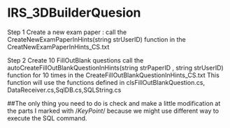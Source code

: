 # IRS_3DBuilderQuesion

Step 1 
Create a new exam paper :
call the CreateNewExamPaperInHints(string strUserID) function in the CreatNewExamPaperInHints_CS.txt

Step 2 
Create 10 FillOutBlank questions
call the autoCreateFillOutBlankQuestionInHints(string strPaperID , string strUserID) function for 10 times in the CreateFillOutBlankQuestionInHints_CS.txt
This function will use the functions defined in clsFillOutBlankQuestion.cs, DataReceiver.cs,SqlDB.cs,SQLString.cs

##The only thing you need to do is check and make a little modification at the parts I marked with /*KeyPoint*/ because we might use different way to execute the SQL command.
